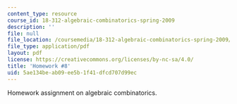 ```yaml
---
content_type: resource
course_id: 18-312-algebraic-combinatorics-spring-2009
description: ''
file: null
file_location: /coursemedia/18-312-algebraic-combinatorics-spring-2009/5ae134beab09ee5b1f41dfcd707d99ec_MIT18_312S09_hw08.pdf
file_type: application/pdf
layout: pdf
license: https://creativecommons.org/licenses/by-nc-sa/4.0/
title: 'Homework #8'
uid: 5ae134be-ab09-ee5b-1f41-dfcd707d99ec
---
```

Homework assignment on algebraic combinatorics.